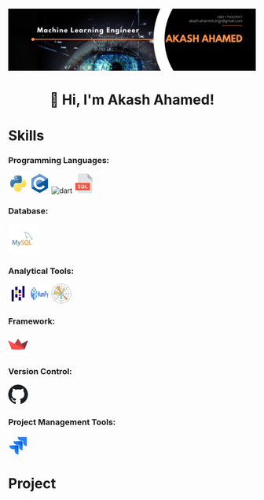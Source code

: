 ![logo](banner2.png)
<h1 align= "center">👋 Hi, I'm Akash Ahamed!</h1>

<h1>Skills</h1>
<h3 align="left"> Programming Languages:</h3>
<p align = "left"> 
  <img src="https://raw.githubusercontent.com/devicons/devicon/master/icons/python/python-original.svg" alt="python" width="40" height="40"/>
  <img src="https://raw.githubusercontent.com/devicons/devicon/master/icons/c/c-original.svg" alt="c" width="40" height="40"/>
  <img src="https://www.vectorlogo.zone/logos/dartlang/dartlang-icon.svg" alt="dart" width="40" height="40"/>
  <img src="assets/sql.svg" alt="sql" width="40" height="40"/>
</p>

<h3 align="left"> Database:</h3>
<p align = "left"> 
  <img src="assets/mysql.svg" alt="sql" width="60" height="60"/>
</p>

<h3 align="left"> Analytical Tools:</h3>
<p align = "left">
   <img src="assets/pandas.svg" alt="sql" width="40" height="40"/>
  <img src="assets/numpy.svg" alt="sql" width="40" height="40"/>
   <img src="assets/matplotlib.svg" alt="sql" width="40" height="40"/>
</p>

<h3 align="left"> Framework:</h3>
<p align = "left">
   <img src="assets/streamlit.svg" alt="sql" width="40" height="40"/>
</p>

<h3 align="left"> Version Control:</h3>
<p align = "left">
   <img src="assets/github.svg" alt="sql" width="40" height="40"/>
</p>

<h3 align="left"> Project Management Tools:</h3>
<p align = "left">
   <img src="assets/jira.svg" alt="sql" width="40" height="40"/>
</p>

<h1>Project</h1>

